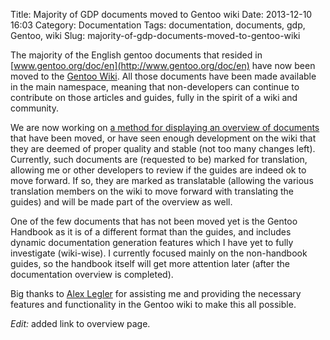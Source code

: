 Title: Majority of GDP documents moved to Gentoo wiki
Date: 2013-12-10 16:03
Category: Documentation
Tags: documentation, documents, gdp, Gentoo, wiki
Slug: majority-of-gdp-documents-moved-to-gentoo-wiki

The majority of the English gentoo documents that resided in
[www.gentoo.org/doc/en](http://www.gentoo.org/doc/en) have now been
moved to the [Gentoo Wiki](https://wiki.gentoo.org). All those documents
have been made available in the main namespace, meaning that
non-developers can continue to contribute on those articles and guides,
fully in the spirit of a wiki and community.

We are now working on [a method for displaying an overview of
documents](https://wiki.gentoo.org/wiki/Project:Documentation/Overview)
that have been moved, or have seen enough development on the wiki that
they are deemed of proper quality and stable (not too many changes
left). Currently, such documents are (requested to be) marked for
translation, allowing me or other developers to review if the guides are
indeed ok to move forward. If so, they are marked as translatable
(allowing the various translation members on the wiki to move forward
with translating the guides) and will be made part of the overview as
well.

One of the few documents that has not been moved yet is the Gentoo
Handbook as it is of a different format than the guides, and includes
dynamic documentation generation features which I have yet to fully
investigate (wiki-wise). I currently focused mainly on the non-handbook
guides, so the handbook itself will get more attention later (after the
documentation overview is completed).

Big thanks to [Alex Legler](https://wiki.gentoo.org/wiki/User:A3li) for
assisting me and providing the necessary features and functionality in
the Gentoo wiki to make this all possible.

*Edit:* added link to overview page.
